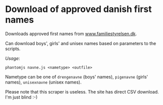 Download of approved danish first names
=======================================

Downloads approved first names from www.familiestyrelsen.dk.

Can download boys', girls' and unisex names based on parameters to the scripts.

*Usage*:

    phantomjs navne.js <nametype> <outfile>

Nametype can be one of `drengenavne` (boys' names), `pigenavne` (girls' names), `unisexnavne` (unisex names).

Please note that this scraper is useless. The site has direct CSV download. I'm just blind :-)
